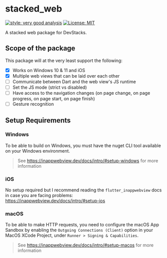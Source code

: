 # stacked_web

[![style: very good analysis][very_good_analysis_badge]][very_good_analysis_link]
[![License: MIT][license_badge]][license_link]

A stacked web package for DevStacks.

## Scope of the package

This package will at the very least support the following:

- [x] Works on Windows 10 & 11 and iOS
- [x] Multiple web views that can be laid over each other
- [ ] Communicate between Dart and the web view's JS runtime
- [ ] Set the JS mode (strict vs disabled)
- [ ] Have access to the navigation changes (on page change, on page progress, on page start, on page finish)
- [ ] Gesture recognition

## Setup Requirements

### Windows

To be able to build on Windows, you must have the nuget CLI tool available on your Windows environment.

> See https://inappwebview.dev/docs/intro/#setup-windows for more information

### iOS

No setup required but I recommend reading the `flutter_inappwebview` docs in case you are facing problems: https://inappwebview.dev/docs/intro/#setup-ios

### macOS

To be able to make HTTP requests, you need to configure the macOS App Sandbox by enabling the `Outgoing Connections (Client)` option in your MacOS XCode Project, under `Runner > Signing & Capabilities`.

> See https://inappwebview.dev/docs/intro/#setup-macos for more information

[license_badge]: https://img.shields.io/badge/license-MIT-blue.svg
[license_link]: https://opensource.org/licenses/MIT
[very_good_analysis_badge]: https://img.shields.io/badge/style-very_good_analysis-B22C89.svg
[very_good_analysis_link]: https://pub.dev/packages/very_good_analysis
